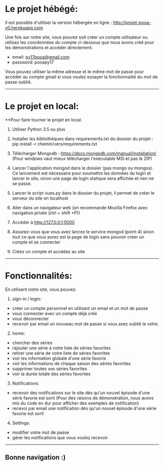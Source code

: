 # Le projet hébégé:

Il est possible d'utiliser la version hébergée en ligne : http://projet-pooa-v0.herokuapp.com

Une fois sur notre site, vous pouvez soit créer un compte utilisateur ou utilisez les coordonnées du compte 
ci-dessous que nous avons créé pour les démonstrations et accéder directement.
* email: py17pooa@gmail.com 
* password: pooapy17

Vous pouvez utiliser la même adresse et le même mot de passe pour accéder au compte gmail si vous voulez essayer la fonctionnalité du mot de passe oublié. 

------------------------------------------------------------------------------------------------------------
# Le projet en local:

**Pour faire tourner le projet en local:

1) Utiliser Python 3.5 ou plus

2) Installer les bibliothèques dans requirements.txt du dossier du projet : pip install -r chemin/vers/requirements.txt

3) Télécharger Mongodb : https://docs.mongodb.com/manual/installation/ (Pour windows vaut mieux télécharger l'exécutable MSI et pas le ZIP)

4) Lancer l'application mongod dans le dossier (pas mongo ou mongos). Ce lancement est nécessaire pour soumettre les données du login et lancer le site, sinon une page de login statique sera affichée et rien ne se passe.

5) Lancer le script vues.py dans le dossier du projet, il permet de créer le serveur du site en localhost

6) Aller dans un navigateur web (on recommande Mozilla Firefox avec navigation privée (ctrl + shift +P)) 

7) Accéder à http://127.0.0.1:5000

8) Assurez-vous que vous avez lancez le service mongod (point 4) sinon tout ce que vous aurez est la page de login sans pouvoir créer un compte et se connecter

9) Créez un compte et accédez au site 

------------------------------------------------------------------------------------------------------------

# Fonctionnalités:
En utilisant notre site, vous pouvez:
1) sign-in / login: 
- créer un compte personnel en utilisant un email et un mot de passe
- vous connecter avec un compte déjà créé
- vous déconnecter
- recevoir par email un nouveau mot de passe si vous avez oublié le votre.
2) home:
- chercher des séries
- rajouter une série à votre liste de séries favorites
- retirer une série de votre liste de séries favorites
- voir les information globale d'une série favorie
- voir les informations de chaque saison des séries favorites
- supprimer toutes vos séries favorites
- voir la durée totale des séries favorites
3) Notifications:
- recevoir des notifications sur le site dès qu'un nouvel épisode d'une série favorie est sorti (Pour des raisons de démonstration, nous avons mis du code en dur pour afficher des exemples de notification)
- recevoi par email une notification dès qu'un nouvel épisode d'une série favorie est sorti
4) Settings:
- modifier votre mot de passe
- gérer les notifications que vous voulez recevoir

------------------------------------------------------------------------------------------------------------
Bonne navigation :)
------------------------------------------------------------------------------------------------------------
